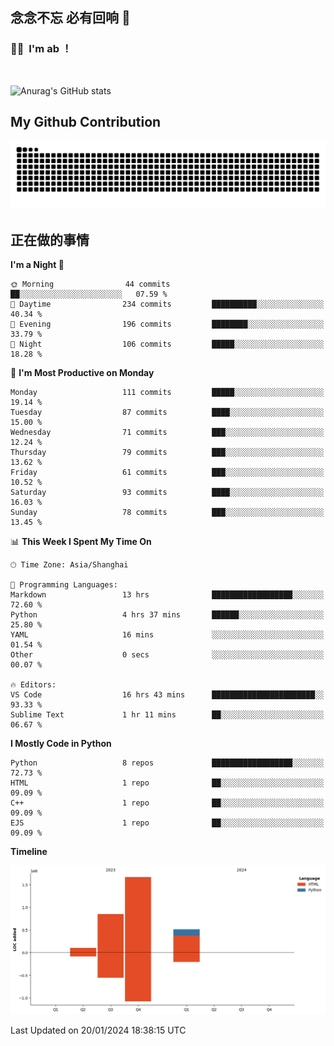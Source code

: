 ## 念念不忘 必有回响  👋
### 👨‍🔧&nbsp;&nbsp;I'm ab ！

<br>

![Anurag's GitHub stats](https://github-readme-stats.vercel.app/api?username=abinzzz&count_private=true&show_icons=true&theme=tokyonight)


## My Github Contribution
![](https://github.com/abinzzz/abinzzz/blob/output/github-contribution-grid-snake.svg)

## 正在做的事情

<!--START_SECTION:waka-->
**I'm a Night 🦉** 

```text
🌞 Morning                44 commits          ██░░░░░░░░░░░░░░░░░░░░░░░   07.59 % 
🌆 Daytime                234 commits         ██████████░░░░░░░░░░░░░░░   40.34 % 
🌃 Evening                196 commits         ████████░░░░░░░░░░░░░░░░░   33.79 % 
🌙 Night                  106 commits         █████░░░░░░░░░░░░░░░░░░░░   18.28 % 
```
📅 **I'm Most Productive on Monday** 

```text
Monday                   111 commits         █████░░░░░░░░░░░░░░░░░░░░   19.14 % 
Tuesday                  87 commits          ████░░░░░░░░░░░░░░░░░░░░░   15.00 % 
Wednesday                71 commits          ███░░░░░░░░░░░░░░░░░░░░░░   12.24 % 
Thursday                 79 commits          ███░░░░░░░░░░░░░░░░░░░░░░   13.62 % 
Friday                   61 commits          ███░░░░░░░░░░░░░░░░░░░░░░   10.52 % 
Saturday                 93 commits          ████░░░░░░░░░░░░░░░░░░░░░   16.03 % 
Sunday                   78 commits          ███░░░░░░░░░░░░░░░░░░░░░░   13.45 % 
```


📊 **This Week I Spent My Time On** 

```text
🕑︎ Time Zone: Asia/Shanghai

💬 Programming Languages: 
Markdown                 13 hrs              ██████████████████░░░░░░░   72.60 % 
Python                   4 hrs 37 mins       ██████░░░░░░░░░░░░░░░░░░░   25.80 % 
YAML                     16 mins             ░░░░░░░░░░░░░░░░░░░░░░░░░   01.54 % 
Other                    0 secs              ░░░░░░░░░░░░░░░░░░░░░░░░░   00.07 % 

🔥 Editors: 
VS Code                  16 hrs 43 mins      ███████████████████████░░   93.33 % 
Sublime Text             1 hr 11 mins        ██░░░░░░░░░░░░░░░░░░░░░░░   06.67 % 
```

**I Mostly Code in Python** 

```text
Python                   8 repos             ██████████████████░░░░░░░   72.73 % 
HTML                     1 repo              ██░░░░░░░░░░░░░░░░░░░░░░░   09.09 % 
C++                      1 repo              ██░░░░░░░░░░░░░░░░░░░░░░░   09.09 % 
EJS                      1 repo              ██░░░░░░░░░░░░░░░░░░░░░░░   09.09 % 
```



**Timeline**

![Lines of Code chart](https://raw.githubusercontent.com/abinzzz/abinzzz/main/assets/bar_graph.png)


 Last Updated on 20/01/2024 18:38:15 UTC
<!--END_SECTION:waka-->


